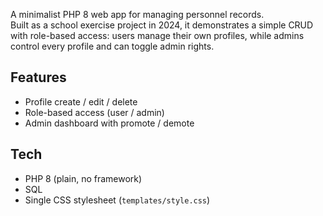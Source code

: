 A minimalist PHP 8 web app for managing personnel records.  
Built as a school exercise project in 2024, it demonstrates a simple CRUD with role-based access: users manage their own profiles, while admins control every profile and can toggle admin rights.

## Features
- Profile create / edit / delete  
- Role-based access (user / admin)  
- Admin dashboard with promote / demote  

## Tech
- PHP 8 (plain, no framework)  
- SQL
- Single CSS stylesheet (`templates/style.css`)
